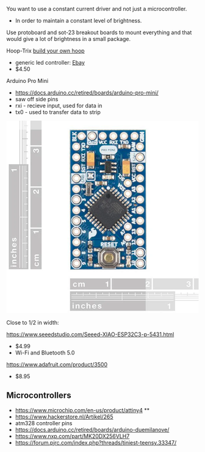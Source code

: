 You want to use a constant current driver and not just a microcontroller.

- In order to maintain a constant level of brightness.


Use protoboard and sot-23 breakout boards to mount everything and that would give a lot of brightness in a small package.


Hoop-Trix [build your own hoop](https://hoop-trix.com/HoopTricks/HoopTricks/MakeLEDSmartHoops.html)

- generic led controller: [Ebay](https://www.ebay.com/itm/RGB-LED-light-strip-controller-24-key-IR-remote-DC-12-volt-9-V-battery-connector/254663330457?hash=item3b4b1e0a99:g:R1cAAOSwQBNfGigf)
- $4.50

Arduino Pro Mini

- https://docs.arduino.cc/retired/boards/arduino-pro-mini/
- saw off side pins
- rxi - recieve input, used for data in
- tx0 - used to transfer data to strip

![](../images/arduino-mini.png)

Close to 1/2 in width:

https://www.seeedstudio.com/Seeed-XIAO-ESP32C3-p-5431.html

- $4.99
- Wi-Fi and Bluetooth 5.0

https://www.adafruit.com/product/3500

- $8.95

## Microcontrollers

- https://www.microchip.com/en-us/product/attiny4 **
- https://www.hackerstore.nl/Artikel/265
- atm328 controller pins
- https://docs.arduino.cc/retired/boards/arduino-duemilanove/
- https://www.nxp.com/part/MK20DX256VLH7
- https://forum.pjrc.com/index.php?threads/tiniest-teensy.33347/
